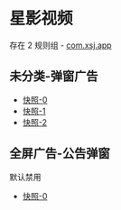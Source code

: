 # 星影视频

存在 2 规则组 - [com.xsj.app](/src/apps/com.xsj.app.ts)

## 未分类-弹窗广告

- [快照-0](https://i.gkd.li/i/13625504)
- [快照-1](https://i.gkd.li/i/13761165)
- [快照-2](https://i.gkd.li/i/13670176)

## 全屏广告-公告弹窗

默认禁用

- [快照-0](https://i.gkd.li/i/13875711)

